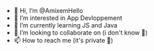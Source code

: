 - 👋 Hi, I’m @AmixemHello
- 👀 I’m interested in App Devloppement
- 🌱 I’m currently learning JS and Java
- 💞️ I’m looking to collaborate on (i don't know 🤣)
- 📫 How to reach me (it's private 🤫)

<!---
AmixemHello/AmixemHello is a ✨ special ✨ repository because its `README.md` (this file) appears on your GitHub profile.
You can click the Preview link to take a look at your changes.
--->
